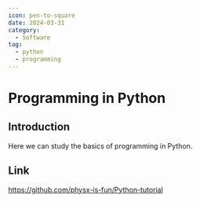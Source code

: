 ```yaml
---
icon: pen-to-square
date: 2024-03-31
category:
  - Software
tag:
  - python
  - programming
---
```


# Programming in Python

<!-- more -->

## Introduction

Here we can study the basics of programming in Python.

## Link

<https://github.com/physx-is-fun/Python-tutorial>
